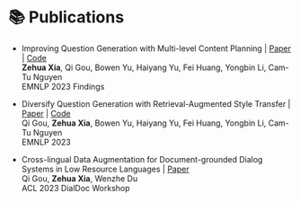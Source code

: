 # 📚 Publications 

- Improving Question Generation with Multi-level Content Planning \| [Paper](https://arxiv.org/abs/2310.13512) \| [Code](https://github.com/zeaver/MultiFactor) 
<br>**Zehua Xia**, Qi Gou, Bowen Yu, Haiyang Yu, Fei Huang, Yongbin Li, Cam-Tu Nguyen
<br> EMNLP 2023 Findings

- Diversify Question Generation with Retrieval-Augmented Style Transfer \| [Paper](https://arxiv.org/abs/2310.14503) \| [Code](https://github.com/gouqi666/RAST)
<br>Qi Gou, **Zehua Xia**, Bowen Yu, Haiyang Yu, Fei Huang, Yongbin Li, Cam-Tu Nguyen 
<br> EMNLP 2023

- Cross-lingual Data Augmentation for Document-grounded Dialog Systems in Low Resource Languages \| [Paper](https://arxiv.org/abs/2305.14949)
<br> Qi Gou, **Zehua Xia**, Wenzhe Du
<br> ACL 2023 DialDoc Workshop

